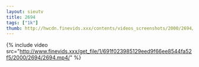 ```yaml
--- 
layout: sieutv
title: 2694
tags: ["1k"]
thumb: http://hwcdn.finevids.xxx/contents/videos_screenshots/2000/2694/preview.mp4.jpg
---
```

{% include video src="http://www.finevids.xxx/get_file/1/691f023985129eed9f66ee8544fa52f5/2000/2694/2694.mp4/" %} 
